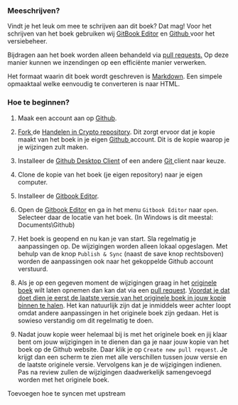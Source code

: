 ### Meeschrijven?

Vindt je het leuk om mee te schrijven aan dit boek? Dat mag! Voor het schrijven van het boek gebruiken wij [GitBook Editor](https://www.gitbook.com/editor) en [Github ](https://github.com/)voor het versiebeheer.

Bijdragen aan het boek worden alleen behandeld via [pull requests.](https://help.github.com/articles/about-pull-requests/) Op deze manier kunnen we inzendingen op een efficiënte manier verwerken.

Het formaat waarin dit boek wordt geschreven is [Markdown](https://en.wikipedia.org/wiki/Markdown). Een simpele opmaaktaal welke eenvoudig te converteren is naar HTML.

### Hoe te beginnen?

1. Maak een account aan op [Github](https://github.com/).

2. [Fork ](https://help.github.com/articles/fork-a-repo/)de [Handelen in Crypto repository](https://github.com/martijnburgers/handelenincrypto). Dit zorgt ervoor dat je kopie maakt van het boek in je eigen [Github ](https://github.com/)account. Dit is de kopie waarop je je wijzingen zult maken.

3. Installeer de [Github Desktop Client](https://desktop.github.com/) of een andere [Git ](https://git-scm.com/)client naar keuze.

4. Clone de kopie van het boek \(je eigen repository\) naar je eigen computer.

5. Installeer de [Gitbook Editor](https://www.gitbook.com/editor).

6. Open de [Gitbook Editor](https://www.gitbook.com/editor) en ga in het menu `Gitbook Editor` naar `open`. Selecteer daar de locatie van het boek. \(In Windows is dit meestal: Documents\Github\)

7. Het boek is geopend en nu kan je van start. Sla regelmatig je aanpassingen op. De wijzigingen worden alleen lokaal opgeslagen. Met behulp van de knop `Publish & Sync` \(naast de save knop rechtsboven\) worden de aanpassingen ook naar het gekoppelde Github account verstuurd.

8. Als je op een gegeven moment de wijzigingen graag in het [originele boek](https://github.com/martijnburgers/handelenincrypto) wilt laten opnemen dan kan dat via een [pull request](https://help.github.com/articles/about-pull-requests/). [Voordat je dat doet dien je eerst de laatste versie van het originele boek in jouw kopie binnen te halen](https://help.github.com/articles/syncing-a-fork/). Het kan natuurlijk zijn dat je inmiddels weer achter loopt omdat andere aanpassingen in het originele boek zijn gedaan. Het is sowieso verstandig om dit regelmatig te doen.

9. Nadat jouw kopie weer helemaal bij is met het originele boek en jij klaar bent om jouw wijzigingen in te dienen dan ga je naar jouw kopie van het boek op de Github website. Daar klik je op `Create new pull request`. Je krijgt dan een scherm te zien met alle verschillen tussen jouw versie en de laatste originele versie. Vervolgens kan je de wijzigingen indienen. Pas na review zullen de wijzigingen daadwerkelijk samengevoegd worden met het originele boek.



Toevoegen hoe te syncen met upstream



